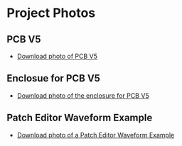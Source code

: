 # Project Photos

## PCB V5
- [Download photo of PCB V5](SpectralSoundModuleV5_PCB_1.jpg)
 
## Enclosue for PCB V5
- [Download photo of the enclosure for PCB V5](SpectralSoundModuleV5_Enclosure_1.jpg)

## Patch Editor Waveform Example
- [Download photo of a Patch Editor Waveform Example](PatchEditorWaveformExample_1.jpg)


